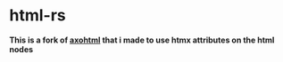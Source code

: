 # html-rs

**This is a fork of [axohtml](https://github.com/axodotdev/axohtml?tab=readme-ov-file) that i made to use htmx attributes on the html nodes**
